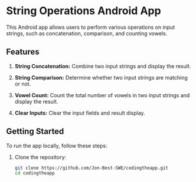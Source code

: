 # String Operations Android App

This Android app allows users to perform various operations on input strings, such as concatenation, comparison, and counting vowels.

## Features

1. **String Concatenation:** Combine two input strings and display the result.

2. **String Comparison:** Determine whether two input strings are matching or not.

3. **Vowel Count:** Count the total number of vowels in two input strings and display the result.

4. **Clear Inputs:** Clear the input fields and result display.

## Getting Started

To run the app locally, follow these steps:

1. Clone the repository:

   ```bash
   git clone https://github.com/Jon-Best-SWE/codingtheapp.git
   cd codingtheapp

